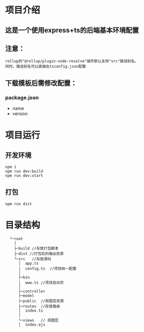# 项目介绍
## 这是一个使用express+ts的后端基本环境配置
## 注意：
````
rollup的"@rollup/plugin-node-resolve"插件默认支持"src"路径别名。
同时，路径别名可以直接在tsconfig.json配置
````
## 下载模板后需修改配置：
### package.json
+ name
+ version
# 项目运行
## 开发环境
````shell
npm i
npm run dev:build
npm run dev:start
````
## 打包
````shell
npm run dist
````
#
# 目录结构
````
  └─root
    │
    ├─build //存放打包脚本
    ├─dist //打包后的输出目录
    └─src	//存放源码
      │  app.ts
      │  config.ts	//项目统一配置
      │
      ├─bin
      │  www.ts	//项目启动页
      │
      ├─controller
      ├─model
      ├─public	//视图层资源
      ├─routes	//存放路由
      │  index.ts
      │
      └─views	// 视图层
      │  index.ejs
````
